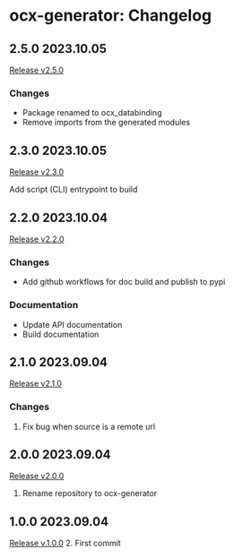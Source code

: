# ocx-generator: Changelog

## 2.5.0 2023.10.05
 [Release v2.5.0](https://github.com/OCXStandard/ocx-generator/releases/tag/v2.5.0)

### Changes
 - Package renamed to ocx_databinding
 - Remove imports from the generated modules

## 2.3.0 2023.10.05
 [Release v2.3.0](https://github.com/OCXStandard/ocx-generator/releases/tag/v2.3.0)

Add script (CLI) entrypoint to build

## 2.2.0 2023.10.04
 [Release v2.2.0](https://github.com/OCXStandard/ocx-generator/releases/tag/v2.2.0)
### Changes
 - Add github workflows for doc build and publish to pypi
### Documentation
 - Update API documentation
 - Build documentation

## 2.1.0 2023.09.04
 [Release v2.1.0](https://github.com/OCXStandard/ocx-generator/releases/tag/v2.1.0)
### Changes
1. Fix bug when source is a remote url

## 2.0.0 2023.09.04
[Release v2.0.0](https://github.com/OCXStandard/ocx-generator/releases/tag/v2.0.0)
1. Rename repository to ocx-generator


## 1.0.0 2023.09.04
[Release v.1.0.0](https://github.com/OCXStandard/ocx-generator/releases/tag/v1.0.0)
2. First commit
